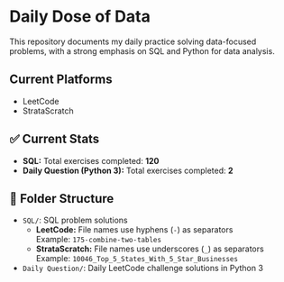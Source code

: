 # Daily Dose of Data

This repository documents my daily practice solving data-focused problems, with a strong emphasis on SQL and Python for data analysis.

## Current Platforms
- LeetCode  
- StrataScratch

## ✅ Current Stats

- **SQL:** Total exercises completed: **120**
- **Daily Question (Python 3):** Total exercises completed: **2**

## 📁 Folder Structure

- `SQL/`: SQL problem solutions  
  - **LeetCode:** File names use hyphens (`-`) as separators  
    Example: `175-combine-two-tables`  
  - **StrataScratch:** File names use underscores (`_`) as separators  
    Example: `10046_Top_5_States_With_5_Star_Businesses`
- `Daily Question/`: Daily LeetCode challenge solutions in Python 3
